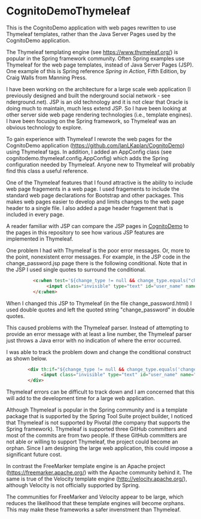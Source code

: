 # CognitoDemoThymeleaf
This is the CognitoDemo application with web pages rewritten to use Thymeleaf templates, rather than the Java Server Pages used by the CognitoDemo application.

The Thymeleaf templating engine (see https://www.thymeleaf.org/) is popular in the Spring framework community. Often Spring examples use Thymeleaf for the web page templates, instead of Java Server Pages (JSP). One example of this is Spring reference *Spring in Action*, Fifth Edition, by Craig Walls from Manning Press.

I have been working on the architecture for a large scale web application (I previously designed and built the nderground social network - see nderground.net). JSP is an old technology and it is not clear that Oracle is doing much to maintain, much less extend JSP. So I have been looking at other server side web page rendering technologies (i.e., template engines). I have been focusing on the Spring framework, so Thymeleaf was an obvious technology to explore.

To gain experience with Thymeleaf I rewrote the web pages for the CognitoDemo application (https://github.com/IanLKaplan/CognitoDemo) using Thymeleaf tags. In addition, I added an AppConfig class (see cognitodemo.thymeleaf.config.AppConfig) which adds the Spring configuration needed by Thymeleaf. Anyone new to Thymeleaf will probably find this class a useful reference.

One of the Thymeleaf features that I found attractive is the ability to include web page fragements in a web page. I used fragements to include the standard web page declarations for Bootstrap and other packages. This makes web pages easier to develop and limits changes to the web page header to a single file. I also added a page header fragement that is included in every page.

A reader familiar with JSP can compare the JSP pages in [CognitoDemo](https://github.com/IanLKaplan/CognitoDemo) to the pages in this repository to see how various JSP features are implemented in Thymeleaf.

One problem I had with Thymeleaf is the poor error messages. Or, more to the point, nonexistent error messages. For example, in the JSP code in the change_password.jsp page there is the following conditional. Note that in the JSP I used single quotes to surround the conditional.

```html
		  <c:when test='${change_type != null && change_type.equals("change_password")}'>
		       <input class="invisible" type="text" id="user_name" name="user_name" value="${user_name_val}">
		  </c:when>
```

When I changed this JSP to Thymeleaf (in the file change_password.html) I used double quotes and left the quoted string "change_password" in double quotes.

This caused problems with the Thymeleaf parser. Instead of attempting to provide an error message with at least a line number, the Thymeleaf parser just throws a Java error with no indication of where the error occurred.

I was able to track the problem down and change the conditional construct as shown below.

```html
	    <div th:if="${change_type != null && change_type.equals('change_password')}">
	         <input class="invisible" type="text" id="user_name" name="user_name" th:value="${user_name_val}">
	    </div>
```

Thymeleaf errors can be difficult to track down and I am concerned that this will add to the development time for a large web application.

Although Thymeleaf is popular in the Spring community and is a template package that is supported by the Spring Tool Suite project builder, I noticed that Thymeleaf is not supported by Pivotal (the company that supports the Spring framework). Thymeleaf is supported three GitHub committers and most of the commits are from two people. If these GitHub committers are not able or willing to support Thymeleaf, the project could become an orphan. Since I am designing the large web application, this could impose a significant future cost.

In contrast the FreeMarker template engine is an Apache project (https://freemarker.apache.org/) with the Apache community behind it. The same is true of the Velocity template engine (http://velocity.apache.org/), although Velocity is not officially supported by Spring.

The communities for FreeMarker and Velocity appear to be large, which reduces the likelihood that these template engines will become orphans. This may make these frameworks a safer invenstment than Thymeleaf.
